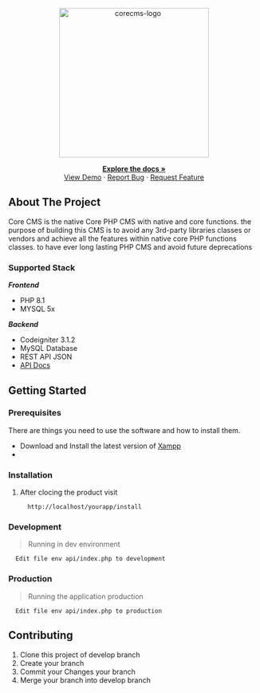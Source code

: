 <!-- PROJECT LOGO -->
<p align="center">
  <a href="https://corecms.org">
    <img src="https://corecms.org/assets/img/logo.png" alt="corecms-logo" width="300">
  </a>
    <div align="center">
        <a href="https://docs.corecms.com/"><strong>Explore the docs »</strong></a><br>
        <a href="http://corecms.org/demo">View Demo</a>
        ·
        <a href="mailto:info@corecms.org">Report Bug</a>
        ·
        <a href="mailto:info@corecms.org">Request Feature</a>
    </div>
  </p>
</p>
<!-- ABOUT THE PROJECT -->

## About The Project

<p>Core CMS is the native Core PHP CMS with native and core functions. the purpose of building this CMS is to avoid any 3rd-party libraries classes or vendors and achieve all the features within native core PHP functions classes. to have ever long lasting PHP CMS and avoid future deprecations</p>

### **Supported Stack**

**<em>Frontend</em>**
   * PHP 8.1
   * MYSQL 5x

**<em>Backend</em>**
 * Codeigniter 3.1.2
 * MySQL Database
 * REST API JSON
* [API Docs](https://documenter.getpostman.com/view/14040395/TWDfEDwY)

<!-- GETTING STARTED -->
## Getting Started
### Prerequisites
There are things you need to use the software and how to install them.

*
  Download and Install the latest version of [Xampp](https://www.apachefriends.org/download.html)
*
### Installation

1. After clocing the product visit
   ```
     http://localhost/yourapp/install
   ```
### Development
>Running in dev environment
 ```
   Edit file env api/index.php to development
   ```
### Production
 >Running the application production
  ```
    Edit file env api/index.php to production
   ```
<!-- CONTRIBUTING -->
## Contributing

1. Clone this project of develop branch
2. Create your branch
3. Commit your Changes your branch
4. Merge your branch into develop branch

